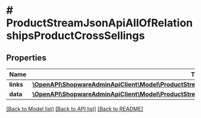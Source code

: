 # # ProductStreamJsonApiAllOfRelationshipsProductCrossSellings

## Properties

Name | Type | Description | Notes
------------ | ------------- | ------------- | -------------
**links** | [**\OpenAPI\ShopwareAdminApiClient\Model\ProductStreamJsonApiAllOfRelationshipsProductCrossSellingsLinks**](ProductStreamJsonApiAllOfRelationshipsProductCrossSellingsLinks.md) |  | [optional]
**data** | [**\OpenAPI\ShopwareAdminApiClient\Model\ProductStreamJsonApiAllOfRelationshipsProductCrossSellingsData[]**](ProductStreamJsonApiAllOfRelationshipsProductCrossSellingsData.md) |  | [optional]

[[Back to Model list]](../../README.md#models) [[Back to API list]](../../README.md#endpoints) [[Back to README]](../../README.md)
